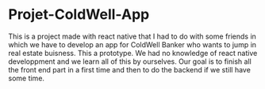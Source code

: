 # Projet-ColdWell-App

This is a project made with react native that I had to do with some friends in which we have to develop an app for ColdWell Banker who wants
to jump in real estate buisness.  This a prototype. We had no knowledge of react native developpment and we learn 
all of this by ourselves. Our goal is to finish all the front end part in a first time and then to do the backend 
if we still have some time.
